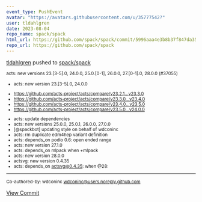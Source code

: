 ```yaml
---
event_type: PushEvent
avatar: "https://avatars.githubusercontent.com/u/35777542?"
user: tldahlgren
date: 2023-08-04
repo_name: spack/spack
html_url: https://github.com/spack/spack/commit/5996aaa4e3b8b37f847da356489bb27958b968f1
repo_url: https://github.com/spack/spack
---
```


<a href='https://github.com/tldahlgren' target='_blank'>tldahlgren</a> pushed to <a href='https://github.com/spack/spack' target='_blank'>spack/spack</a>

<small>acts: new versions 23.[3-5].0, 24.0.0, 25.0.[0-1], 26.0.0, 27.[0-1].0, 28.0.0 (#37055)

* acts: new version 23.[3-5].0, 24.0.0
- https://github.com/acts-project/acts/compare/v23.2.1...v23.3.0
- https://github.com/acts-project/acts/compare/v23.3.0...v23.4.0
- https://github.com/acts-project/acts/compare/v23.4.0...v23.5.0
- https://github.com/acts-project/acts/compare/v23.5.0...v24.0.0
* acts: update dependencies
* acts: new versions 25.0.0, 25.0.1, 26.0.0, 27.0.0
* [@spackbot] updating style on behalf of wdconinc
* acts: rm duplicate edm4hep variant definition
* acts: depends_on podio 0.6: open ended range
* acts: new version 27.1.0
* acts: depends_on mlpack when +mlpack
* acts: new version 28.0.0
* actsvg: new version 0.4.35
* acts: depends_on actsvg@0.4.35: when @28:

---------

Co-authored-by: wdconinc <wdconinc@users.noreply.github.com></small>

<a href='https://github.com/spack/spack/commit/5996aaa4e3b8b37f847da356489bb27958b968f1' target='_blank'>View Commit</a>